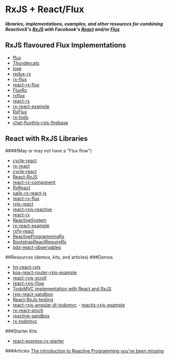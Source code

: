 # RxJS + React/Flux
##### libraries, implementations, examples, and other resources for combining ReactiveX's [RxJS](https://github.com/Reactive-Extensions/RxJS) with Facebook's [React](https://github.com/facebook/react) and/or [Flux](https://github.com/facebook/flux)

## RxJS flavoured Flux Implementations
- [ffux](https://github.com/milankinen/ffux)
- [Thundercats](https://github.com/ThunderCatsJS/thundercats)
- [loxe](https://github.com/ahomu/Loxe)
- [redux-rx](https://github.com/acdlite/redux-rx)
- [rx-flux](https://www.github.comfdecampredon/rx-flux)
- [react-rx-flux](https://www.github.comxgrommx/react-rx-flux)
- [FluxRx](https://www.github.comWillmo36/FluxRx)
- [rxflux](https://www.github.comgyzerok/rxflux)
- [react-rx](https://www.github.comMosho1/react-rx)
- [rx-react-example](https://www.github.comfdecampredon/rx-react-example)
- [RxFlux](https://www.github.comjohan-olsson/RxFlux)
- [rx-todo](https://www.github.comstepennwolf/rx-todo)
- [chat-fluxthis-rxjs-firebase](https://www.github.comtjwudi/chat-fluxthis-rxjs-firebase)


## React with RxJS Libraries 
####(May or may not have a "Flux flow")
- [cycle-react](https://github.com/pH200/cycle-react)
- [rx-react](https://www.github.comfdecampredon/rx-react)
- [cycle-react](https://www.github.compH200/cycle-react)
- [React-RxJS](https://www.github.comCmdv/React-RxJS)
- [react-rx-component](https://www.github.comacdlite/react-rx-component)
- [RxReact](https://www.github.comAlexMost/RxReact)
- [sails-rx-react-js](https://www.github.comerikschlegel/sails-rx-react-js)
- [react-rx-flux](https://www.github.comxgrommx/react-rx-flux)
- [rxjs-react](https://www.github.combobiblazeski/rxjs-react)
- [react-rxjs-reactive](https://www.github.coms5ot/react-rxjs-reactive)
- [react-rx](https://www.github.comMosho1/react-rx)
- [ReactiveSystem](https://www.github.comWillmo36/ReactiveSystem)
- [rx-react-example](https://www.github.comfdecampredon/rx-react-example)
- [rxfy-react](https://www.github.comxgrommx/rxfy-react)
- [ReactiveProgrammingRx](https://www.github.comnvankaam/ReactiveProgrammingRx)
- [BootstrapReactRequireRx](https://www.github.comdwsmorris/BootstrapReactRequireRx)
- [pdx-react-observables](https://www.github.comiirvine/pdx-react-observables)




##Resources (demos, kits, and articles)
###Demos
- [hn-react-rxjs](https://www.github.comahomu/hn-react-rxjs)
- [koa-react-router-rxjs-example](https://www.github.comoscarduignan/koa-react-router-rxjs-example)
- [react-rxjs-scroll](https://www.github.comjustinwoo/react-rxjs-scroll)
- [react-rxjs-flow](https://www.github.comjustinwoo/react-rxjs-flow)
- [TodoMVC implementation with React and RxJS](https://github.com/fdecampredon/react-rxjs-todomvc)
- [rxjs-react-sandbox](https://www.github.commasotime/rxjs-react-sandbox)
- [React-RxJs-testing](https://www.github.comJrende/React-RxJs-testing)
- [react-rxjs-angular-di-todomvc](https://www.github.comjoelhooks/react-rxjs-angular-di-todomvc) - [reactjs-rxjs-example](https://www.github.comkmcclosk/reactjs-rxjs-example)
- [rx-react-pinch](https://github.com/hugobessaa/rx-react-pinch)
- [reactive-sandbox](https://www.github.comjoelhooks/reactive-sandbox)
- [rx-todomvc](https://www.github.comfootballradar/rx-todomvc)


###Starter Kits
- [react-express-rx-starter](https://www.github.comcesarvelandia/react-express-rx-starter)
 

###Articles
[The introduction to Reactive Programming you've been missing](https://gist.github.com/staltz/868e7e9bc2a7b8c1f754)



